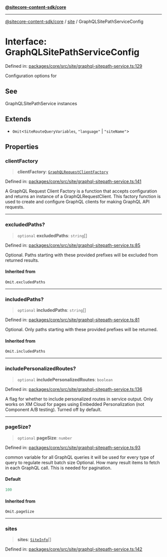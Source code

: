 [**@sitecore-content-sdk/core**](../../README.md)

***

[@sitecore-content-sdk/core](../../README.md) / [site](../README.md) / GraphQLSitePathServiceConfig

# Interface: GraphQLSitePathServiceConfig

Defined in: [packages/core/src/site/graphql-sitepath-service.ts:129](https://github.com/Sitecore/content-sdk/blob/d66d73920955c32f18807cacf98f4ede97be14bd/packages/core/src/site/graphql-sitepath-service.ts#L129)

Configuration options for

## See

GraphQLSitePathService instances

## Extends

- `Omit`\<`SiteRouteQueryVariables`, `"language"` \| `"siteName"`\>

## Properties

### clientFactory

> **clientFactory**: [`GraphQLRequestClientFactory`](../../index/type-aliases/GraphQLRequestClientFactory.md)

Defined in: [packages/core/src/site/graphql-sitepath-service.ts:141](https://github.com/Sitecore/content-sdk/blob/d66d73920955c32f18807cacf98f4ede97be14bd/packages/core/src/site/graphql-sitepath-service.ts#L141)

A GraphQL Request Client Factory is a function that accepts configuration and returns an instance of a GraphQLRequestClient.
This factory function is used to create and configure GraphQL clients for making GraphQL API requests.

***

### excludedPaths?

> `optional` **excludedPaths**: `string`[]

Defined in: [packages/core/src/site/graphql-sitepath-service.ts:85](https://github.com/Sitecore/content-sdk/blob/d66d73920955c32f18807cacf98f4ede97be14bd/packages/core/src/site/graphql-sitepath-service.ts#L85)

Optional. Paths starting with these provided prefixes will be excluded from returned results.

#### Inherited from

`Omit.excludedPaths`

***

### includedPaths?

> `optional` **includedPaths**: `string`[]

Defined in: [packages/core/src/site/graphql-sitepath-service.ts:81](https://github.com/Sitecore/content-sdk/blob/d66d73920955c32f18807cacf98f4ede97be14bd/packages/core/src/site/graphql-sitepath-service.ts#L81)

Optional. Only paths starting with these provided prefixes will be returned.

#### Inherited from

`Omit.includedPaths`

***

### includePersonalizedRoutes?

> `optional` **includePersonalizedRoutes**: `boolean`

Defined in: [packages/core/src/site/graphql-sitepath-service.ts:136](https://github.com/Sitecore/content-sdk/blob/d66d73920955c32f18807cacf98f4ede97be14bd/packages/core/src/site/graphql-sitepath-service.ts#L136)

A flag for whether to include personalized routes in service output.
Only works on XM Cloud for pages using Embedded Personalization (not Component A/B testing).
Turned off by default.

***

### pageSize?

> `optional` **pageSize**: `number`

Defined in: [packages/core/src/site/graphql-sitepath-service.ts:93](https://github.com/Sitecore/content-sdk/blob/d66d73920955c32f18807cacf98f4ede97be14bd/packages/core/src/site/graphql-sitepath-service.ts#L93)

common variable for all GraphQL queries
it will be used for every type of query to regulate result batch size
Optional. How many result items to fetch in each GraphQL call. This is needed for pagination.

#### Default

```ts
100
```

#### Inherited from

`Omit.pageSize`

***

### sites

> **sites**: [`SiteInfo`](../type-aliases/SiteInfo.md)[]

Defined in: [packages/core/src/site/graphql-sitepath-service.ts:142](https://github.com/Sitecore/content-sdk/blob/d66d73920955c32f18807cacf98f4ede97be14bd/packages/core/src/site/graphql-sitepath-service.ts#L142)
